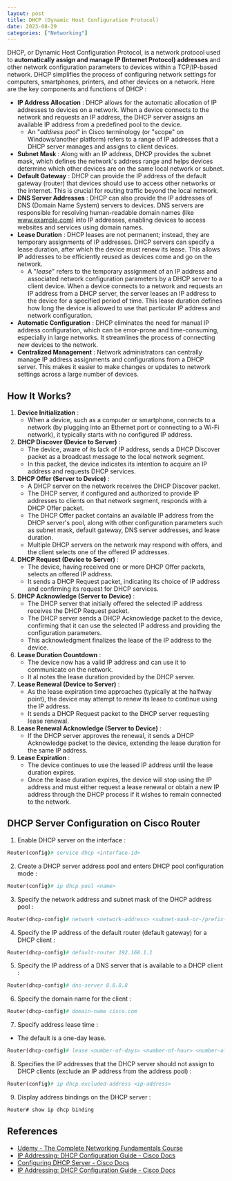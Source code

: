 ```yaml
---
layout: post
title: DHCP (Dynamic Host Configuration Protocol)
date: 2023-08-29
categories: ["Networking"]
---
```

DHCP, or Dynamic Host Configuration Protocol, is a network protocol used to **automatically assign and manage IP (Internet Protocol) addresses** and other network configuration parameters to devices within a TCP/IP-based network. DHCP simplifies the process of configuring network settings for computers, smartphones, printers, and other devices on a network. Here are the key components and functions of DHCP :

-  **IP Address Allocation** : DHCP allows for the automatic allocation of IP addresses to devices on a network. When a device connects to the network and requests an IP address, the DHCP server assigns an available IP address from a predefined pool to the device.
	- An "*address pool*" in Cisco terminology (or "scope" on Windows/another platform) refers to a range of IP addresses that a DHCP server manages and assigns to client devices.
-  **Subnet Mask** : Along with an IP address, DHCP provides the subnet mask, which defines the network's address range and helps devices determine which other devices are on the same local network or subnet.
-  **Default Gateway** : DHCP can provide the IP address of the default gateway (router) that devices should use to access other networks or the internet. This is crucial for routing traffic beyond the local network.
-  **DNS Server Addresses** : DHCP can also provide the IP addresses of DNS (Domain Name System) servers to devices. DNS servers are responsible for resolving human-readable domain names (like www.example.com) into IP addresses, enabling devices to access websites and services using domain names.
-  **Lease Duration** : DHCP leases are not permanent; instead, they are temporary assignments of IP addresses. DHCP servers can specify a lease duration, after which the device must renew its lease. This allows IP addresses to be efficiently reused as devices come and go on the network.
	- A "*lease*" refers to the temporary assignment of an IP address and associated network configuration parameters by a DHCP server to a client device. When a device connects to a network and requests an IP address from a DHCP server, the server leases an IP address to the device for a specified period of time. This lease duration defines how long the device is allowed to use that particular IP address and network configuration.
-  **Automatic Configuration** : DHCP eliminates the need for manual IP address configuration, which can be error-prone and time-consuming, especially in large networks. It streamlines the process of connecting new devices to the network.
-  **Centralized Management** : Network administrators can centrally manage IP address assignments and configurations from a DHCP server. This makes it easier to make changes or updates to network settings across a large number of devices.

## How It Works?

1) **Device Initialization** :
	- When a device, such as a computer or smartphone, connects to a network (by plugging into an Ethernet port or connecting to a Wi-Fi network), it typically starts with no configured IP address.
2) **DHCP Discover (Device to Server)** :
	- The device, aware of its lack of IP address, sends a DHCP Discover packet as a broadcast message to the local network segment.
	- In this packet, the device indicates its intention to acquire an IP address and requests DHCP services.
3) **DHCP Offer (Server to Device)** :
	- A DHCP server on the network receives the DHCP Discover packet.
	- The DHCP server, if configured and authorized to provide IP addresses to clients on that network segment, responds with a DHCP Offer packet.
	- The DHCP Offer packet contains an available IP address from the DHCP server's pool, along with other configuration parameters such as subnet mask, default gateway, DNS server addresses, and lease duration.
	- Multiple DHCP servers on the network may respond with offers, and the client selects one of the offered IP addresses.
4) **DHCP Request (Device to Server)** :
	- The device, having received one or more DHCP Offer packets, selects an offered IP address.
	- It sends a DHCP Request packet, indicating its choice of IP address and confirming its request for DHCP services.
5) **DHCP Acknowledge (Server to Device)** :
	- The DHCP server that initially offered the selected IP address receives the DHCP Request packet.
	- The DHCP server sends a DHCP Acknowledge packet to the device, confirming that it can use the selected IP address and providing the configuration parameters.
	- This acknowledgment finalizes the lease of the IP address to the device.
6) **Lease Duration Countdown** :
	- The device now has a valid IP address and can use it to communicate on the network.
	- It al notes the lease duration provided by the DHCP server.
7) **Lease Renewal (Device to Server)** :
	- As the lease expiration time approaches (typically at the halfway point), the device may attempt to renew its lease to continue using the IP address.
	- It sends a DHCP Request packet to the DHCP server requesting lease renewal.
8) **Lease Renewal Acknowledge (Server to Device)** :
	- If the DHCP server approves the renewal, it sends a DHCP Acknowledge packet to the device, extending the lease duration for the same IP address.
9) **Lease Expiration** : 
	- The device continues to use the leased IP address until the lease duration expires.
	- Once the lease duration expires, the device will stop using the IP address and must either request a lease renewal or obtain a new IP address through the DHCP process if it wishes to remain connected to the network.

## DHCP Server Configuration on Cisco Router

1) Enable DHCP server on the interface :

```bash
Router(config)# service dhcp <interface-id>
```

2) Create a DHCP server address pool and enters DHCP pool configuration mode :

```bash
Router(config)# ip dhcp pool <name>
```

3) Specify the network address and subnet mask of the DHCP address pool :

```bash
Router(dhcp-config)# network <network-address> <subnet-mask-or-/prefix-length>
```

4) Specify the IP address of the default router (default gateway) for a DHCP client :

```bash
Router(dhcp-config)# default-router 192.168.1.1
```

5) Specify the IP address of a DNS server that is available to a DHCP client :

```bash
Router(dhcp-config)# dns-server 8.8.8.8
```

6) Specify the domain name for the client :

```bash
Router(dhcp-config)# domain-name cisco.com
```

7) Specify address lease time :

- The default is a one-day lease.

```bash
Router(dhcp-config)# lease <number-of-days> <number-of-hour> <number-of-minutes>
```

8) Specifies the IP addresses that the DHCP server should not assign to DHCP clients (exclude an IP address from the address pool) :

```bash
Router(config)# ip dhcp excluded-address <ip-address>
```

9) Display address bindings on the DHCP server :

```bash
Router# show ip dhcp binding
```

## References

- [Udemy - The Complete Networking Fundamentals Course](https://www.udemy.com/course/complete-networking-fundamentals-course-ccna-start/)
- [IP Addressing: DHCP Configuration Guide - Cisco Docs](https://www.cisco.com/c/en/us/td/docs/ios-xml/ios/ipaddr_dhcp/configuration/15-sy/dhcp-15-sy-book/config-dhcp-server.html)
- [Configuring DHCP Server - Cisco Docs](https://www.cisco.com/c/en/us/td/docs/routers/ir910/software/release/1_2/configuration/guide/ir910scg/swdhcp.pdf)
- [IP Addressing: DHCP Configuration Guide - Cisco Docs](https://www.cisco.com/c/en/us/td/docs/ios-xml/ios/ipaddr_dhcp/configuration/12-4/dhcp-12-4-book/config-dhcp-server.html)
